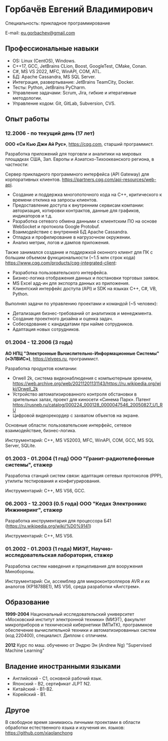 # Горбачёв Евгений Владимирович

Специальность: прикладное программирование

E-mail: eu.gorbachev@gmail.com

## Профессиональные навыки

* OS: Linux (CentOS), Windows.
* C++17, GCC, JetBrains CLion, Boost, GoogleTest, CMake, Conan.
* С#, MS VS 2022, MFC, WinAPI, COM, ATL.
* БД: Apache Cassandra, MS SQL Server.
* Интеграция, развертывание: JetBrains TeamCity, Docker.
* Тесты: Python, JetBrains PyCharm.
* Управление задачами: Scrum, Jira, гибкие и итеративные методологии.
* Управление кодом: Git, GitLab, Subversion, CVS.

## Опыт работы

### 12.2006 - по текущий день (17 лет) 
**ООО «Си Кью Джи Ай Рус»**, https://cqg.com, старший программист.

Разработка приложений для торговли и аналитики на мировых площадках США, Зап. Европы и Азиатско-Тихоокеанского региона, в частности:

Сервер прикладного программного интерфейса (API Gateway) для корпоративных клиентов. https://partners.cqg.com/api-resources/web-api.

* Создание и поддержка многопоточного кода на C++, критического к времени отклика на запросы клиентов.
* Предоставление доступа к внутренним сервисам компании: авторизация, котировки контрактов, данные для графиков, индикаторов и т.д.
* Разработка сетевого обмена данными с клиентским ПО на основе WebSocket и протокола Google Protobuf.
* Взаимодействие с внутренней БД Apache Cassandra.
* Отладка и профилирование в нагрузочном окружении.
* Анализ метрик, логов и дампов приложения.

Также занимался создание и поддержкой оконного клиент для ПК с большим объемом функциональности (~1.5 млн строк кода) https://www.cqg.com/products/cqg-integrated-client:

* Разработка пользовательского интерфейса.
* Бизнес-логика отображения данных и постановки торговых заявок.
* MS Excel адд-ин для экспорта данных из приложения.
* Клиентский интерфейс доступа (API) и SDK на языках C++, C#, VB, Python.

Выполнял задачи по управлению проектами и командой (~5 человек):

* Детализация бизнес-требований от аналитиков и менеджмента.
* Создание проектного дизайна и оценка задач.
* Собеседование с кандидатами при найме сотрудников.
* Адаптация новых сотрудников.


### 01.2004 - 12.2006 (3 года)

**АО НПЦ "Электронные Вычислительно-Информационные Системы" («ЭЛВИС»)**, https://elvees.ru, программист.

Разработка продуктов компании:
* Orwell 2k, система видеонаблюдения с компьютерным зрением, https://web.archive.org/web/20211201131143/https://ru.wikipedia.org/wiki/Orwell_2k
* Устройство автоматизированного контроля обстановки в зрительных залах, проект для киносети «Синема Парк». Патент https://rusneb.ru/catalog/000224_000128_0000047546_20050827_U1_RU
* Цифровой видеорекордер с захватом объектов на экране.

Основные области: пользовательские интерфейс, сетевое взаимодействие, бизнес-логика.

Инструментарий: C++, MS VS2003, MFC, WinAPI, COM, GCC, MS SQL Server, SQLite.

### 01.2003 - 01.2004 (1 год) ООО "Гранит-радиотелефонные системы", стажер

Разработка станций систем связи: адаптация сетевых протоколов (PPP), утилиты тестирования и конфигурирования.

Инструментарий: C++, MS VS6, GCC.

### 06.2003 - 12.2003 (0.5 года) ООО "Кедах Электроникс Инжиниринг", стажер

Разработка инструментария для процессора Б41 (https://ru.wikipedia.org/wiki/%D0%9141)

Инструментарий: C++, MS VS6.

### 01.2002 - 01.2003 (1 года) МИЭТ, Научно-исследовательская лаборатория, стажер

Разработка систем наведения и прицеливания для вооружения Минобороны.

Инструментарий: Си, ассемблер для микроконтроллеров AVR и их аналогов (КР1878ВЕ1), MS VS6, среда разработки «Ангстрем».

## Образование

**1999-2004** 
Национальный исследовательский университет «Московский институт электронной техники» (МИЭТ), факультет микроприборов и технической кибернетики (МПиТК), программное обеспечение вычислительной техники и автоматизированных систем (код 220400), специалист.
Диплом с отличием.

**2012** Курс по маш. обучению от Эндрю Эн (Andrew Ng) "Supervised Machine Learning"

## Владение иностранными языками

* Английский - C1, основной рабочий язык.
* Японский - B2, сертификат JLPT N2.
* Китайский - B1-B2.
* Корейский - B1.

## Другое

В свободное время занимаюсь личными проектами в области обработки естественного языка и изучения ин. языков: https://github.com/xiaolanchong
